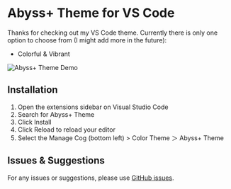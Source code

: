 # Abyss+ Theme for VS Code

Thanks for checking out my VS Code theme. Currently there is only one option to choose from (I might add more in the future):

- Colorful & Vibrant

![Abyss+ Theme Demo](https://raw.githubusercontent.com/Veerhan-glitch/AbyssPlus-vscode-theme/main/Images/AbyssPluss.gif)

## Installation

1. Open the extensions sidebar on Visual Studio Code
2. Search for Abyss+ Theme
3. Click Install
4. Click Reload to reload your editor
5. Select the Manage Cog (bottom left) > Color Theme ＞ Abyss+ Theme

## Issues & Suggestions

For any issues or suggestions, please use [GitHub issues](https://github.com/Veerhan-glitch/AbyssPlus-vscode-theme/issues).
